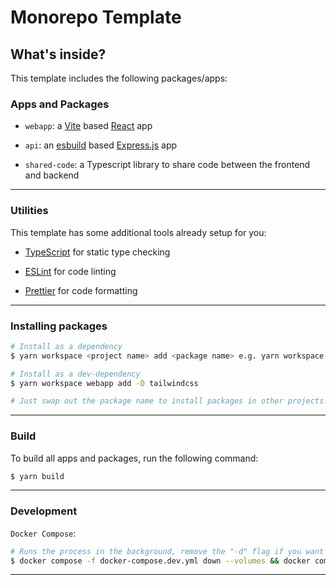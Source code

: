 # Monorepo Template

## What's inside?

This template includes the following packages/apps:

### Apps and Packages

- `webapp`: a [Vite](https://vitejs.dev/) based [React](https://react.dev/) app

- `api`: an [esbuild](https://esbuild.github.io/) based [Express.js](https://expressjs.com/) app

- `shared-code`: a Typescript library to share code between the frontend and backend

---

### Utilities

This template has some additional tools already setup for you:

- [TypeScript](https://www.typescriptlang.org/) for static type checking

- [ESLint](https://eslint.org/) for code linting

- [Prettier](https://prettier.io) for code formatting

---

### Installing packages

```bash
# Install as a dependency
$ yarn workspace <project name> add <package name> e.g. yarn workspace webapp add react-hook-form

# Install as a dev-dependency
$ yarn workspace webapp add -D tailwindcss

# Just swap out the package name to install packages in other projects. The "project name" is the value of the "name" field written in the package.json file.
```

---

### Build

To build all apps and packages, run the following command:

```bash
$ yarn build
```

---

### Development

`Docker Compose`:

```bash
# Runs the process in the background, remove the "-d" flag if you want to run it in the current terminal process
$ docker compose -f docker-compose.dev.yml down --volumes && docker compose -f docker-compose.dev.yml build --parallel && docker compose -f docker-compose.dev.yml up -d
```

---
